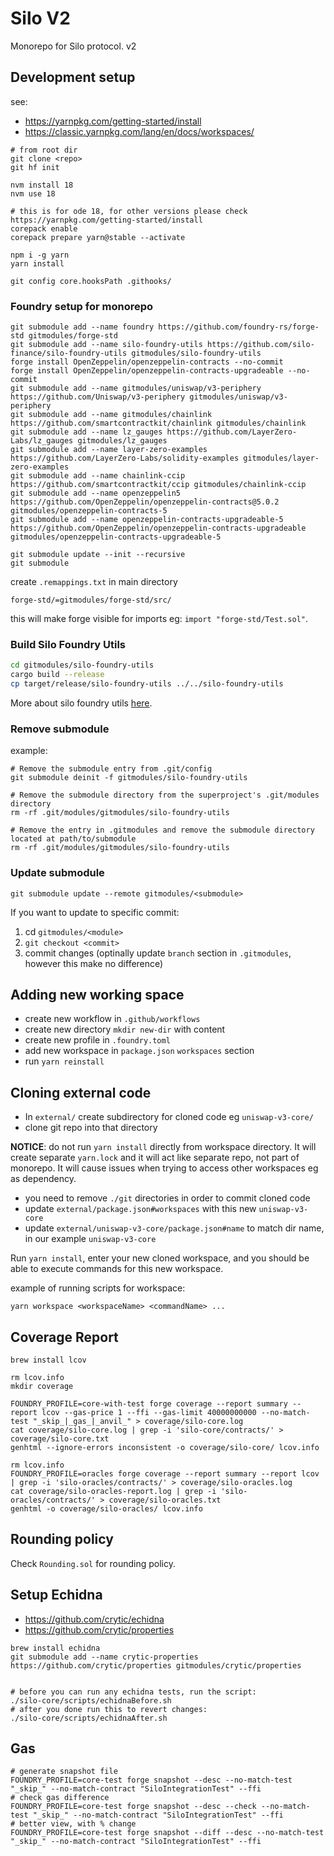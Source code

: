 # Silo V2

Monorepo for Silo protocol. v2

## Development setup

see:

- https://yarnpkg.com/getting-started/install
- https://classic.yarnpkg.com/lang/en/docs/workspaces/

```shell
# from root dir
git clone <repo>
git hf init

nvm install 18
nvm use 18

# this is for ode 18, for other versions please check https://yarnpkg.com/getting-started/install
corepack enable
corepack prepare yarn@stable --activate

npm i -g yarn
yarn install

git config core.hooksPath .githooks/
```

### Foundry setup for monorepo

```
git submodule add --name foundry https://github.com/foundry-rs/forge-std gitmodules/forge-std
git submodule add --name silo-foundry-utils https://github.com/silo-finance/silo-foundry-utils gitmodules/silo-foundry-utils
forge install OpenZeppelin/openzeppelin-contracts --no-commit 
forge install OpenZeppelin/openzeppelin-contracts-upgradeable --no-commit
git submodule add --name gitmodules/uniswap/v3-periphery https://github.com/Uniswap/v3-periphery gitmodules/uniswap/v3-periphery 
git submodule add --name gitmodules/chainlink https://github.com/smartcontractkit/chainlink gitmodules/chainlink 
git submodule add --name lz_gauges https://github.com/LayerZero-Labs/lz_gauges gitmodules/lz_gauges
git submodule add --name layer-zero-examples https://github.com/LayerZero-Labs/solidity-examples gitmodules/layer-zero-examples
git submodule add --name chainlink-ccip https://github.com/smartcontractkit/ccip gitmodules/chainlink-ccip
git submodule add --name openzeppelin5 https://github.com/OpenZeppelin/openzeppelin-contracts@5.0.2 gitmodules/openzeppelin-contracts-5
git submodule add --name openzeppelin-contracts-upgradeable-5 https://github.com/OpenZeppelin/openzeppelin-contracts-upgradeable gitmodules/openzeppelin-contracts-upgradeable-5

git submodule update --init --recursive
git submodule
```

create `.remappings.txt` in main directory

```
forge-std/=gitmodules/forge-std/src/
```

this will make forge visible for imports eg: `import "forge-std/Test.sol"`.

### Build Silo Foundry Utils
```bash
cd gitmodules/silo-foundry-utils
cargo build --release
cp target/release/silo-foundry-utils ../../silo-foundry-utils
```

More about silo foundry utils [here](https://github.com/silo-finance/silo-foundry-utils).

### Remove submodule

example:

```shell
# Remove the submodule entry from .git/config
git submodule deinit -f gitmodules/silo-foundry-utils

# Remove the submodule directory from the superproject's .git/modules directory
rm -rf .git/modules/gitmodules/silo-foundry-utils

# Remove the entry in .gitmodules and remove the submodule directory located at path/to/submodule
rm -rf .git/modules/gitmodules/silo-foundry-utils
```

### Update submodule
```shell
git submodule update --remote gitmodules/<submodule>
```

If you want to update to specific commit:
1. cd `gitmodules/<module>`
2. `git checkout <commit>`
3. commit changes (optinally update `branch` section in `.gitmodules`, however this make no difference)

## Adding new working space

- create new workflow in `.github/workflows`
- create new directory `mkdir new-dir` with content
- create new profile in `.foundry.toml`
- add new workspace in `package.json` `workspaces` section
- run `yarn reinstall`

## Cloning external code

- In `external/` create subdirectory for cloned code eg `uniswap-v3-core/`
- clone git repo into that directory

**NOTICE**: do not run `yarn install` directly from workspace directory. It will create separate `yarn.lock` and it will
act like separate repo, not part of monorepo. It will cause issues when trying to access other workspaces eg as
dependency.
- you need to remove `./git` directories in order to commit cloned code
- update `external/package.json#workspaces` with this new `uniswap-v3-core`
- update `external/uniswap-v3-core/package.json#name` to match dir name, in our example `uniswap-v3-core`

Run `yarn install`, enter your new cloned workspace, and you should be able to execute commands for this new workspace.

example of running scripts for workspace:

```shell
yarn workspace <workspaceName> <commandName> ...
```

## Coverage Report


```shell
brew install lcov

rm lcov.info
mkdir coverage

FOUNDRY_PROFILE=core-with-test forge coverage --report summary --report lcov --gas-price 1 --ffi --gas-limit 40000000000 --no-match-test "_skip_|_gas_|_anvil_" > coverage/silo-core.log
cat coverage/silo-core.log | grep -i 'silo-core/contracts/' > coverage/silo-core.txt
genhtml --ignore-errors inconsistent -o coverage/silo-core/ lcov.info

rm lcov.info
FOUNDRY_PROFILE=oracles forge coverage --report summary --report lcov | grep -i 'silo-oracles/contracts/' > coverage/silo-oracles.log
cat coverage/silo-oracles-report.log | grep -i 'silo-oracles/contracts/' > coverage/silo-oracles.txt
genhtml -o coverage/silo-oracles/ lcov.info
```

## Rounding policy

Check `Rounding.sol` for rounding policy.

## Setup Echidna

- https://github.com/crytic/echidna
- https://github.com/crytic/properties

```shell
brew install echidna
git submodule add --name crytic-properties https://github.com/crytic/properties gitmodules/crytic/properties


# before you can run any echidna tests, run the script:
./silo-core/scripts/echidnaBefore.sh
# after you done run this to revert changes:
./silo-core/scripts/echidnaAfter.sh
```

## Gas

```shell
# generate snapshot file
FOUNDRY_PROFILE=core-test forge snapshot --desc --no-match-test "_skip_" --no-match-contract "SiloIntegrationTest" --ffi
# check gas difference
FOUNDRY_PROFILE=core-test forge snapshot --desc --check --no-match-test "_skip_" --no-match-contract "SiloIntegrationTest" --ffi
# better view, with % change
FOUNDRY_PROFILE=core-test forge snapshot --diff --desc --no-match-test "_skip_" --no-match-contract "SiloIntegrationTest" --ffi
```
